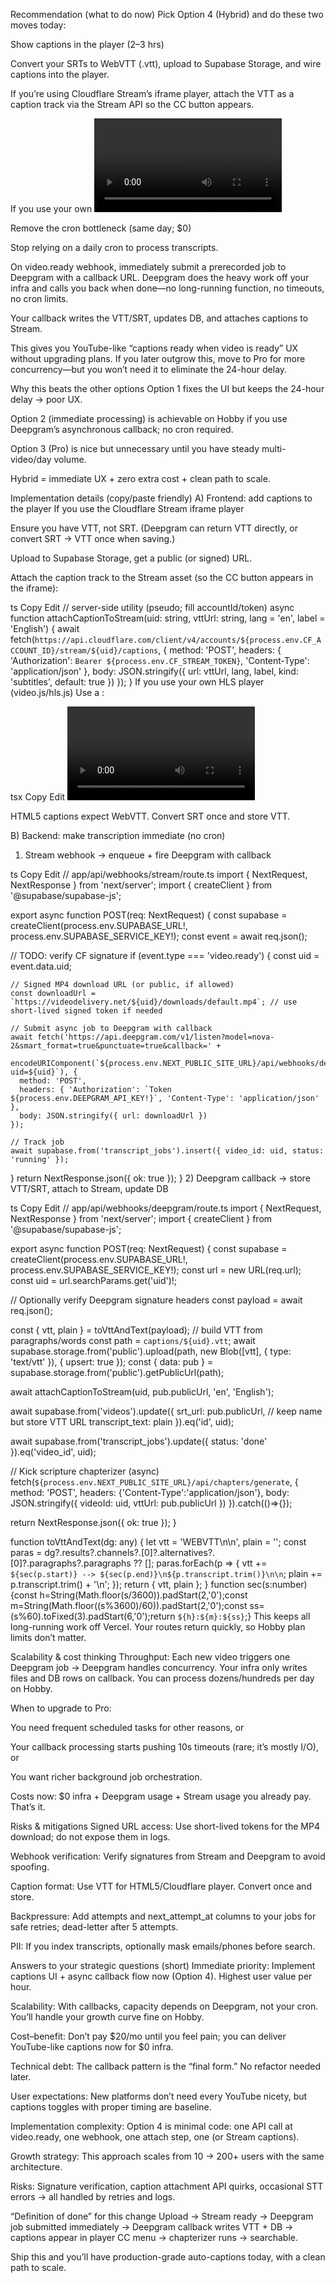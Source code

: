 Recommendation (what to do now)
Pick Option 4 (Hybrid) and do these two moves today:

Show captions in the player (2–3 hrs)

Convert your SRTs to WebVTT (.vtt), upload to Supabase Storage, and wire captions into the player.

If you’re using Cloudflare Stream’s iframe player, attach the VTT as a caption track via the Stream API so the CC button appears.

If you use your own <video>/hls.js player, just add a <track> element pointing at the VTT URL.

Remove the cron bottleneck (same day; $0)

Stop relying on a daily cron to process transcripts.

On video.ready webhook, immediately submit a prerecorded job to Deepgram with a callback URL. Deepgram does the heavy work off your infra and calls you back when done—no long-running function, no timeouts, no cron limits.

Your callback writes the VTT/SRT, updates DB, and attaches captions to Stream.

This gives you YouTube-like “captions ready when video is ready” UX without upgrading plans. If you later outgrow this, move to Pro for more concurrency—but you won’t need it to eliminate the 24-hour delay.

Why this beats the other options
Option 1 fixes the UI but keeps the 24-hour delay → poor UX.

Option 2 (immediate processing) is achievable on Hobby if you use Deepgram’s asynchronous callback; no cron required.

Option 3 (Pro) is nice but unnecessary until you have steady multi-video/day volume.

Hybrid = immediate UX + zero extra cost + clean path to scale.

Implementation details (copy/paste friendly)
A) Frontend: add captions to the player
If you use the Cloudflare Stream iframe player

Ensure you have VTT, not SRT. (Deepgram can return VTT directly, or convert SRT → VTT once when saving.)

Upload to Supabase Storage, get a public (or signed) URL.

Attach the caption track to the Stream asset (so the CC button appears in the iframe):

ts
Copy
Edit
// server-side utility (pseudo; fill accountId/token)
async function attachCaptionToStream(uid: string, vttUrl: string, lang = 'en', label = 'English') {
  await fetch(`https://api.cloudflare.com/client/v4/accounts/${process.env.CF_ACCOUNT_ID}/stream/${uid}/captions`, {
    method: 'POST',
    headers: {
      'Authorization': `Bearer ${process.env.CF_STREAM_TOKEN}`,
      'Content-Type': 'application/json'
    },
    body: JSON.stringify({ url: vttUrl, lang, label, kind: 'subtitles', default: true })
  });
}
If you use your own HLS player (video.js/hls.js)
Use a <track>:

tsx
Copy
Edit
<video id="player" controls crossOrigin="anonymous" playsInline>
  <source src={`https://videodelivery.net/${uid}/manifest/video.m3u8`} type="application/x-mpegURL" />
  <track
    kind="subtitles"
    src={vttPublicUrl}
    srcLang="en"
    label="English"
    default
  />
</video>
HTML5 captions expect WebVTT. Convert SRT once and store VTT.

B) Backend: make transcription immediate (no cron)
1) Stream webhook → enqueue + fire Deepgram with callback

ts
Copy
Edit
// app/api/webhooks/stream/route.ts
import { NextRequest, NextResponse } from 'next/server';
import { createClient } from '@supabase/supabase-js';

export async function POST(req: NextRequest) {
  const supabase = createClient(process.env.SUPABASE_URL!, process.env.SUPABASE_SERVICE_KEY!);
  const event = await req.json();

  // TODO: verify CF signature
  if (event.type === 'video.ready') {
    const uid = event.data.uid;

    // Signed MP4 download URL (or public, if allowed)
    const downloadUrl = `https://videodelivery.net/${uid}/downloads/default.mp4`; // use short-lived signed token if needed

    // Submit async job to Deepgram with callback
    await fetch('https://api.deepgram.com/v1/listen?model=nova-2&smart_format=true&punctuate=true&callback=' +
      encodeURIComponent(`${process.env.NEXT_PUBLIC_SITE_URL}/api/webhooks/deepgram?uid=${uid}`), {
      method: 'POST',
      headers: { 'Authorization': `Token ${process.env.DEEPGRAM_API_KEY!}`, 'Content-Type': 'application/json' },
      body: JSON.stringify({ url: downloadUrl })
    });

    // Track job
    await supabase.from('transcript_jobs').insert({ video_id: uid, status: 'running' });
  }
  return NextResponse.json({ ok: true });
}
2) Deepgram callback → store VTT/SRT, attach to Stream, update DB

ts
Copy
Edit
// app/api/webhooks/deepgram/route.ts
import { NextRequest, NextResponse } from 'next/server';
import { createClient } from '@supabase/supabase-js';

export async function POST(req: NextRequest) {
  const supabase = createClient(process.env.SUPABASE_URL!, process.env.SUPABASE_SERVICE_KEY!);
  const url = new URL(req.url);
  const uid = url.searchParams.get('uid')!;

  // Optionally verify Deepgram signature headers
  const payload = await req.json();

  const { vtt, plain } = toVttAndText(payload); // build VTT from paragraphs/words
  const path = `captions/${uid}.vtt`;
  await supabase.storage.from('public').upload(path, new Blob([vtt], { type: 'text/vtt' }), { upsert: true });
  const { data: pub } = supabase.storage.from('public').getPublicUrl(path);

  await attachCaptionToStream(uid, pub.publicUrl, 'en', 'English');

  await supabase.from('videos').update({
    srt_url: pub.publicUrl,            // keep name but store VTT URL
    transcript_text: plain
  }).eq('id', uid);

  await supabase.from('transcript_jobs').update({ status: 'done' }).eq('video_id', uid);

  // Kick scripture chapterizer (async)
  fetch(`${process.env.NEXT_PUBLIC_SITE_URL}/api/chapters/generate`, {
    method: 'POST',
    headers: {'Content-Type':'application/json'},
    body: JSON.stringify({ videoId: uid, vttUrl: pub.publicUrl })
  }).catch(()=>{});

  return NextResponse.json({ ok: true });
}

function toVttAndText(dg: any) {
  let vtt = 'WEBVTT\n\n', plain = '';
  const paras = dg?.results?.channels?.[0]?.alternatives?.[0]?.paragraphs?.paragraphs ?? [];
  paras.forEach(p => {
    vtt += `${sec(p.start)} --> ${sec(p.end)}\n${p.transcript.trim()}\n\n`;
    plain += p.transcript.trim() + '\n';
  });
  return { vtt, plain };
}
function sec(s:number){const h=String(Math.floor(s/3600)).padStart(2,'0');const m=String(Math.floor((s%3600)/60)).padStart(2,'0');const ss=(s%60).toFixed(3).padStart(6,'0');return `${h}:${m}:${ss}`;}
This keeps all long-running work off Vercel. Your routes return quickly, so Hobby plan limits don’t matter.

Scalability & cost thinking
Throughput: Each new video triggers one Deepgram job → Deepgram handles concurrency. Your infra only writes files and DB rows on callback. You can process dozens/hundreds per day on Hobby.

When to upgrade to Pro:

You need frequent scheduled tasks for other reasons, or

Your callback processing starts pushing 10s timeouts (rare; it’s mostly I/O), or

You want richer background job orchestration.

Costs now: $0 infra + Deepgram usage + Stream usage you already pay. That’s it.

Risks & mitigations
Signed URL access: Use short-lived tokens for the MP4 download; do not expose them in logs.

Webhook verification: Verify signatures from Stream and Deepgram to avoid spoofing.

Caption format: Use VTT for HTML5/Cloudflare player. Convert once and store.

Backpressure: Add attempts and next_attempt_at columns to your jobs for safe retries; dead-letter after 5 attempts.

PII: If you index transcripts, optionally mask emails/phones before search.

Answers to your strategic questions (short)
Immediate priority: Implement captions UI + async callback flow now (Option 4). Highest user value per hour.

Scalability: With callbacks, capacity depends on Deepgram, not your cron. You’ll handle your growth curve fine on Hobby.

Cost–benefit: Don’t pay $20/mo until you feel pain; you can deliver YouTube-like captions now for $0 infra.

Technical debt: The callback pattern is the “final form.” No refactor needed later.

User expectations: New platforms don’t need every YouTube nicety, but captions toggles with proper timing are baseline.

Implementation complexity: Option 4 is minimal code: one API call at video.ready, one webhook, one attach step, one <track> (or Stream captions).

Growth strategy: This approach scales from 10 → 200+ users with the same architecture.

Risks: Signature verification, caption attachment API quirks, occasional STT errors → all handled by retries and logs.

“Definition of done” for this change
Upload → Stream ready → Deepgram job submitted immediately → Deepgram callback writes VTT + DB → captions appear in player CC menu → chapterizer runs → searchable.

Ship this and you’ll have production-grade auto-captions today, with a clean path to scale.